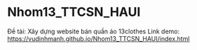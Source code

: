# Nhom13_TTCSN_HAUI
Đề tài: Xây dựng website bán quần áo 13clothes
Link demo: https://vudinhmanh.github.io/Nhom13_TTCSN_HAUI/index.html
